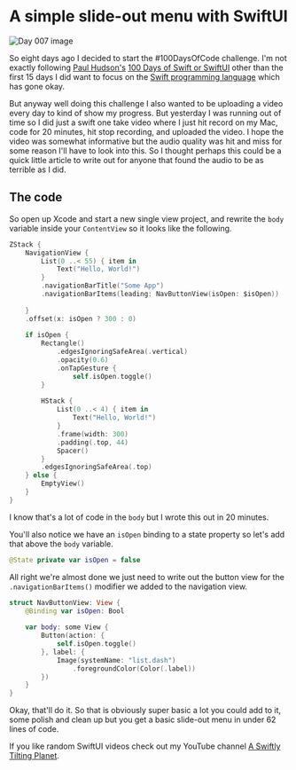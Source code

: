 # A simple slide-out menu with SwiftUI

![Day 007 image]()

So eight days ago I decided to start the #100DaysOfCode challenge. I'm not exactly following [Paul Hudson's](https://twitter.com/twostraws) [100 Days of Swift or SwiftUI](https://www.hackingwithswift.com/100/swiftui/) other than the first 15 days I did want to focus on the [Swift programming language](https://swift.org/documentation/) which has gone okay.

But anyway well doing this challenge I also wanted to be uploading a video every day to kind of show my progress. But yesterday I was running out of time so I did just a swift one take video where I just hit record on my Mac, code for 20 minutes, hit stop recording, and uploaded the video.
I hope the video was somewhat informative but the audio quality was hit and miss for some reason I'll have to look into this. So I thought perhaps this could be a quick little article to write out for anyone that found the audio to be as terrible as I did.

## The code

So open up Xcode and start a new single view project, and rewrite the `body` variable inside your `ContentView`  so it looks like the following.

```swift
ZStack {
    NavigationView {
        List(0 ..< 55) { item in
            Text("Hello, World!")
        }
        .navigationBarTitle("Some App")
        .navigationBarItems(leading: NavButtonView(isOpen: $isOpen))
        
    }
    .offset(x: isOpen ? 300 : 0)
    
    if isOpen {
        Rectangle()
            .edgesIgnoringSafeArea(.vertical)
            .opacity(0.6)
            .onTapGesture {
                self.isOpen.toggle()
        }
        
        HStack {
            List(0 ..< 4) { item in
                Text("Hello, World!")
            }
            .frame(width: 300)
            .padding(.top, 44)
            Spacer()
        }
        .edgesIgnoringSafeArea(.top)
    } else {
        EmptyView()
    }
}
```

I know that's a lot of code in the `body` but I wrote this out in 20 minutes.

You'll also notice we have an `isOpen` binding to a state property so let's add that above the `body` variable.

```swift
@State private var isOpen = false
```

All right we're almost done we just need to write out the button view for the `.navigationBarItems()` modifier we added to the navigation view.

```swift
struct NavButtonView: View {
    @Binding var isOpen: Bool
    
    var body: some View {
        Button(action: {
            self.isOpen.toggle()
        }, label: {
            Image(systemName: "list.dash")
                .foregroundColor(Color(.label))
        })
    }
}
```

Okay, that'll do it. So that is obviously super basic a lot you could add to it, some polish and clean up but you get a basic slide-out menu in under 62 lines of code.

If you like random SwiftUI videos check out my YouTube channel
[A Swiftly Tilting Planet](https://www.youtube.com/c/ASwiftlyTiltingPlanet).
